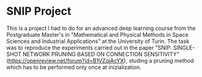 # SNIP Project

This is a project I had to do for an advanced deep learning course from the Postgraduate Master's in "Mathematical and Physical Methods in Space Sciences and Industrial Applications" at the University of Turin. The task was to reproduce the experiments carried out in the paper "SNIP: SINGLE-SHOT NETWORK PRUNING BASED ON CONNECTION SENSITIVITY" (https://openreview.net/forum?id=B1VZqjAcYX), studing a pruning method which has to be performed only once at inizialization.
